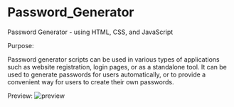 # Password_Generator
Password Generator - using HTML, CSS, and JavaScript

Purpose:

Password generator scripts can be used in various types of applications such as website registration, login pages, or as a standalone tool. It can be used to generate passwords for users automatically, or to provide a convenient way for users to create their own passwords.

Preview:
![preview](https://github.com/Sathish14325/Password_Generator/assets/140421254/12205cdd-4b6f-4aed-ae2a-905ca6bee5b1)

